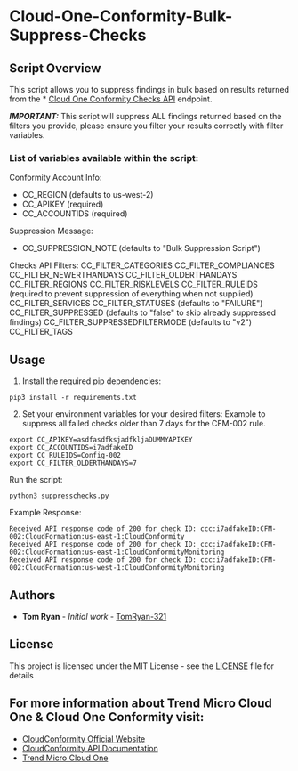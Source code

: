# Cloud-One-Conformity-Bulk-Suppress-Checks
## Script Overview

This script allows you to suppress findings in bulk based on results returned from the * [Cloud One Conformity Checks API](https://github.com/cloudconformity/documentation-api/blob/master/Checks.md) endpoint.

***IMPORTANT:***
This script will suppress ALL findings returned based on the filters you provide, please ensure you filter your results correctly with filter variables.

### List of variables available within the script:
Conformity Account Info:
- CC_REGION (defaults to us-west-2)
- CC_APIKEY (required)
- CC_ACCOUNTIDS (required)

Suppression Message:
- CC_SUPPRESSION_NOTE (defaults to "Bulk Suppression Script")

Checks API Filters:
CC_FILTER_CATEGORIES
CC_FILTER_COMPLIANCES
CC_FILTER_NEWERTHANDAYS
CC_FILTER_OLDERTHANDAYS
CC_FILTER_REGIONS
CC_FILTER_RISKLEVELS
CC_FILTER_RULEIDS (required to prevent suppression of everything when not supplied)
CC_FILTER_SERVICES
CC_FILTER_STATUSES (defaults to "FAILURE")
CC_FILTER_SUPPRESSED (defaults to "false" to skip already suppressed findings)
CC_FILTER_SUPPRESSEDFILTERMODE (defaults to "v2")
CC_FILTER_TAGS 

## Usage

1. Install the required pip dependencies:
```
pip3 install -r requirements.txt
```
2. Set your environment variables for your desired filters:
Example to suppress all failed checks older than 7 days for the CFM-002 rule.
```
export CC_APIKEY=asdfasdfksjadfkljaDUMMYAPIKEY
export CC_ACCOUNTIDS=i7adfakeID
export CC_RULEIDS=Config-002
export CC_FILTER_OLDERTHANDAYS=7
```

Run the script:
```
python3 suppresschecks.py
```

Example Response:
```
Received API response code of 200 for check ID: ccc:i7adfakeID:CFM-002:CloudFormation:us-east-1:CloudConformity
Received API response code of 200 for check ID: ccc:i7adfakeID:CFM-002:CloudFormation:us-east-1:CloudConformityMonitoring
Received API response code of 200 for check ID: ccc:i7adfakeID:CFM-002:CloudFormation:us-west-1:CloudConformityMonitoring
```


## Authors

* **Tom Ryan** - *Initial work* - [TomRyan-321](https://github.com/TomRyan-321)

## License

This project is licensed under the MIT License - see the [LICENSE](LICENSE) file for details

## For more information about Trend Micro Cloud One & Cloud One Conformity visit:

* [CloudConformity Official Website](https://www.cloudconformity.com)
* [CloudConformity API Documentation](https://github.com/cloudconformity/documentation-api)
* [Trend Micro Cloud One](https://www.trendmicro.com/en_au/business/products/hybrid-cloud.html)
